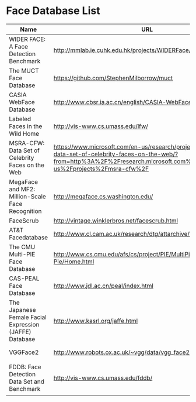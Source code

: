 # Face Database List

| Name | URL |   |   |
|------|-----|---|---|
|WIDER FACE: A Face Detection Benchmark | http://mmlab.ie.cuhk.edu.hk/projects/WIDERFace/ | | 顔照合の性能比較に使われることの多いデータベース|
| The MUCT Face Database | https://github.com/StephenMilborrow/muct | | |
| CASIA WebFace Database | http://www.cbsr.ia.ac.cn/english/CASIA-WebFace-Database.html | | |
| Labeled Faces in the Wild Home | http://vis-www.cs.umass.edu/lfw/ | | |
| MSRA-CFW: Data Set of Celebrity Faces on the Web | https://www.microsoft.com/en-us/research/project/msra-cfw-data-set-of-celebrity-faces-on-the-web/?from=http%3A%2F%2Fresearch.microsoft.com%2Fen-us%2Fprojects%2Fmsra-cfw%2F | | |
| MegaFace and MF2: Million-Scale Face Recognition | http://megaface.cs.washington.edu/ | | |
| FaceScrub | http://vintage.winklerbros.net/facescrub.html | | |
| AT&T Facedatabase | http://www.cl.cam.ac.uk/research/dtg/attarchive/facedatabase.html |  |
| The CMU Multi-PIE Face Database | http://www.cs.cmu.edu/afs/cs/project/PIE/MultiPie/Multi-Pie/Home.html | | |
| CAS-PEAL Face Database | http://www.jdl.ac.cn/peal/index.html | | |
| The Japanese Female Facial Expression (JAFFE) Database | http://www.kasrl.org/jaffe.html | | |
| VGGFace2 | http://www.robots.ox.ac.uk/~vgg/data/vgg_face2/ | https://fg2018.cse.sc.edu/FG2018-booklet.pdf | A dataset for recognising faces across pose and age |
|FDDB: Face Detection Data Set and Benchmark| http://vis-www.cs.umass.edu/fddb/ | | http://vis-www.cs.umass.edu/fddb/results.html このページを見ると検出器のROCカーブの比較を見ることができる。|

